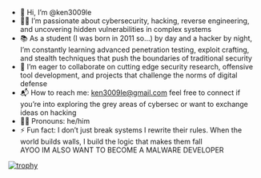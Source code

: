 - 🤖 Hi, I’m @ken3009le  
- 🕵️‍♂️ I’m passionate about cybersecurity, hacking, reverse engineering, and uncovering hidden vulnerabilities in complex systems  
- 📚 As a student (I was born in 2011 so...) by day and a hacker by night, I’m constantly learning advanced penetration testing, exploit crafting, and stealth techniques that push the boundaries of traditional security  
- 🤝 I’m eager to collaborate on cutting edge security research, offensive tool development, and projects that challenge the norms of digital defense  
- 📬 How to reach me: ken3009le@gmail.com feel free to connect if you’re into exploring the grey areas of cybersec or want to exchange ideas on hacking  
- 🧑‍🎓 Pronouns: he/him  
- ⚡ Fun fact: I don’t just break systems I rewrite their rules. When the world builds walls, I build the logic that makes them fall  
AYOO IM ALSO WANT TO BECOME A MALWARE DEVELOPER


[![trophy](https://github-profile-trophy.vercel.app/?username=ken3009le&theme=onedark)](https://github.com/ryo-ma/github-profile-trophy)
